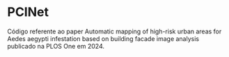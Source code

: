# PCINet
Código referente ao paper Automatic mapping of high-risk urban areas for Aedes aegypti infestation based on building facade image analysis publicado na PLOS One em 2024.
